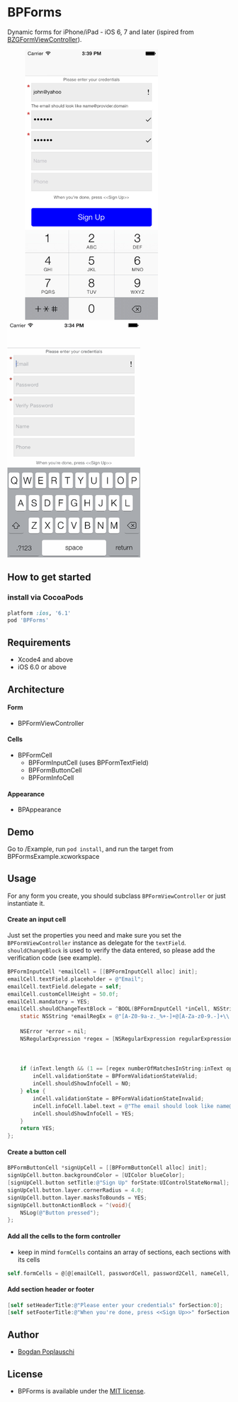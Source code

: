 BPForms
=======

Dynamic forms for iPhone/iPad - iOS 6, 7 and later (ispired from [BZGFormViewController](https://github.com/benzguo/BZGFormViewController)).

<p align="left" >
  <img src="BPForms.jpeg" title="BPForms demo image" float=left width=300 hspace=40>
  <img src="BPForms.gif" title="BPForms demo" float=right width=300>
</p>

## How to get started

### install via CocoaPods
```ruby
platform :ios, '6.1'
pod 'BPForms'
```

## Requirements

- Xcode4 and above
- iOS 6.0 or above

## Architecture

#### Form
- BPFormViewController

#### Cells
- BPFormCell
  - BPFormInputCell (uses BPFormTextField)
  - BPFormButtonCell
  - BPFormInfoCell

#### Appearance
- BPAppearance


## Demo

Go to /Example, run ```pod install```, and run the target from BPFormsExample.xcworkspace

## Usage

For any form you create, you should subclass ```BPFormViewController``` or just instantiate it.

#### Create an input cell

Just set the properties you need and make sure you set the ```BPFormViewController``` instance as delegate for the ```textField```.
```shouldChangeBlock``` is used to verify the data entered, so please add the verification code (see example).

```objectivec
BPFormInputCell *emailCell = [[BPFormInputCell alloc] init];
emailCell.textField.placeholder = @"Email";
emailCell.textField.delegate = self;
emailCell.customCellHeight = 50.0f;
emailCell.mandatory = YES;
emailCell.shouldChangeTextBlock = ^BOOL(BPFormInputCell *inCell, NSString *inText) {
    static NSString *emailRegEx = @"[A-Z0-9a-z._%+-]+@[A-Za-z0-9.-]+\\.[A-Za-z]{2,4}";
    
    NSError *error = nil;
    NSRegularExpression *regex = [NSRegularExpression regularExpressionWithPattern:emailRegEx
                                                                           options:NSRegularExpressionCaseInsensitive
                                                                             error:&error];
    
    if (inText.length && (1 == [regex numberOfMatchesInString:inText options:0 range:NSMakeRange(0, [inText length])]) ) {
        inCell.validationState = BPFormValidationStateValid;
        inCell.shouldShowInfoCell = NO;
    } else {
        inCell.validationState = BPFormValidationStateInvalid;
        inCell.infoCell.label.text = @"The email should look like name@provider.domain";
        inCell.shouldShowInfoCell = YES;
    }
    return YES;
};
```

#### Create a button cell

```objectivec
BPFormButtonCell *signUpCell = [[BPFormButtonCell alloc] init];
signUpCell.button.backgroundColor = [UIColor blueColor];
[signUpCell.button setTitle:@"Sign Up" forState:UIControlStateNormal];
signUpCell.button.layer.cornerRadius = 4.0;
signUpCell.button.layer.masksToBounds = YES;
signUpCell.buttonActionBlock = ^(void){
    NSLog(@"Button pressed");
};
```

#### Add all the cells to the form controller

- keep in mind ```formCells``` contains an array of sections, each sections with its cells

```objectivec
self.formCells = @[@[emailCell, passwordCell, password2Cell, nameCell, phoneCell], @[signUpCell]];
```

#### Add section header or footer

```objectivec
[self setHeaderTitle:@"Please enter your credentials" forSection:0];
[self setFooterTitle:@"When you're done, press <<Sign Up>>" forSection:0];
```

## Author
- [Bogdan Poplauschi](https://github.com/bpoplauschi)

## License
- BPForms is available under the [MIT license](LICENSE).
